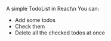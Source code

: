 A simple TodoList in React\n
You can:
 - Add some todos
 - Check them
 - Delete all the checked todos at once
